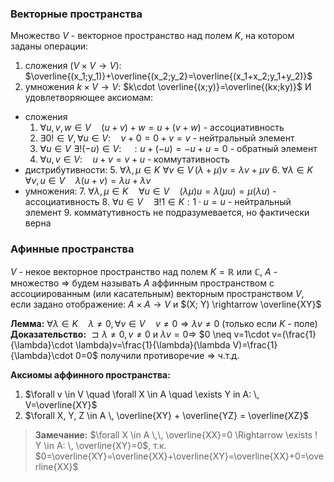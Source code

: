 ### Векторные пространства
Множество $V$ - векторное пространство над полем $K$, на котором заданы операции:
1) сложения ($V \times V \rightarrow V$): $\overline{(x_1;y_1)}+\overline{(x_2;y_2}=\overline{(x_1+x_2;y_1+y_2)}$
2) умножения $k \times V \rightarrow V$: $k\cdot \overline{(x;y)}=\overline{(kx;ky)}$
И удовлетворяющее аксиомам:
* сложения
	1. $\forall u, v, w \in V \quad (u+v)+w=u+(v+w)$ - ассоциативность
	2. $\exists 0! \in V, \forall u \in V: \quad v + 0 = 0 + v = v$ - нейтральный элемент
	3. $\forall u \in V\,\, \exists!(-u) \in V: \quad: u+(-u)=-u+u=0$ - обратный элемент
	4. $\forall u, v \in V: \quad u+v=v+u$ - коммутативность
* дистрибутивности:
	5. $\forall \lambda, \mu \in K \,\, \forall v \in V \, (\lambda + \mu)v=\lambda v + \mu v$
	6. $\forall \lambda \in K \quad \forall v, u \in V \quad \lambda(u+v)=\lambda u + \lambda v$
* умножения:
	7. $\forall \lambda, \mu \in K \quad \forall u \in V \quad (\lambda \mu)u=\lambda (\mu u)=\mu(\lambda u)$ - ассоциативность
	8. $\forall u \in V \quad \exists! 1 \in K : 1 \cdot u=u$ - нейтральный элемент
	9. комматутивность не подразумевается, но фактически верна
### Афинные пространства
$V$ - некое векторное пространство над полем $K= \mathbb{R}$ или $\mathbb{C}$, $A$ - множество $\Rightarrow$ будем называть $A$ аффинным пространством с ассоциированным (или касательным) векторным пространством $V$, если задано отображение: $A \times A \rightarrow V$ и $(X; Y) \rightarrow \overline{XY}$

**Лемма:** $\forall \lambda \in K \quad \lambda \neq 0, \forall v \in V \quad v \neq 0 \Rightarrow \lambda v \neq 0$ (только если $K$ - поле)
**Доказательство:** $\sqsupset \lambda \neq 0, v \neq 0$ и $\lambda v = 0 \Rightarrow$ $0 \neq v=1\cdot v=(\frac{1}{\lambda}\cdot \lambda)v=\frac{1}{\lambda}(\lambda V)=\frac{1}{\lambda}\cdot 0=0$
получили противоречие $\Rightarrow$ ч.т.д.

**Аксиомы аффинного пространства:**
1. $\forall v \in V \quad \forall X \in A \quad \exists Y in A: \, V=\overline{XY}$
2. $\forall X, Y, Z \in A \, \overline{XY} + \overline{YZ} = \overline{XZ}$
> **Замечание:** $\forall X \in A \,\, \overline{XX}=0 \Rightarrow \exists ! Y \in A: \, \overline{XY}=0$, т.к. $0=\overline{XY}=\overline{XX}+\overline{XY}=\overline{XX}+0=\overline{XX}$
 